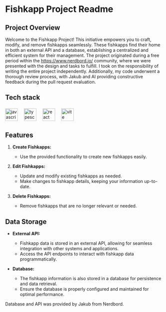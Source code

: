 
# Fishkapp Project Readme

## Project Overview

Welcome to the Fishkapp Project! This initiative empowers you to craft, modify, and remove fishkapps seamlessly. These fishkapps find their home in both an external API and a database, establishing a centralized and efficient system for their management. The project originated during a free period within the https://www.nerdbord.io/ community, where we were presented with the design and tasks to fulfill. I took on the responsibility of writing the entire project independently. Additionally, my code underwent a thorough review process, with Jakub and AI providing constructive feedback during the pull request evaluation.

<h2 align="left">Tech stack</h2>

###

<div align="left">
  <img src="https://cdn.jsdelivr.net/gh/devicons/devicon/icons/javascript/javascript-original.svg" height="40" alt="javascript logo"  />
  <img width="12" />
  <img src="https://cdn.jsdelivr.net/gh/devicons/devicon/icons/typescript/typescript-original.svg" height="40" alt="typescript logo"  />
  <img width="12" />
  <img src="https://cdn.jsdelivr.net/gh/devicons/devicon/icons/react/react-original.svg" height="40" alt="react logo"  />
  <img width="12" />
  <img src="https://skillicons.dev/icons?i=vite" height="40" alt="vite logo"  />
</div>

###

## Features

1. **Create Fishkapps:**
   - Use the provided functionality to create new fishkapps easily.

2. **Edit Fishkapps:**
   - Update and modify existing fishkapps as needed.
   - Make changes to fishkapp details, keeping your information up-to-date.

3. **Delete Fishkapps:**
   - Remove fishkapps that are no longer relevant or needed.

## Data Storage

- **External API:**
  - Fishkapp data is stored in an external API, allowing for seamless integration with other systems and applications.
  - Access the API endpoints to interact with fishkapp data programmatically.


- **Database:**
  - The fishkapp information is also stored in a database for persistence and data retrieval.
  - Ensure the database is properly configured and maintained for optimal performance.
 
Database and API was provided by Jakub from Nerdbord.
